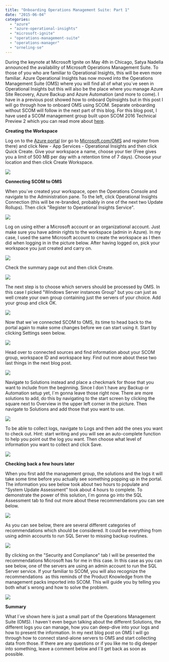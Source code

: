 ```yaml
---
title: "Onboarding Operations Management Suite: Part 1"
date: "2015-06-04"
categories: 
  - "azure"
  - "azure-operational-insights"
  - "microsoft-ignite"
  - "operations-management-suite"
  - "operations-manager"
  - "orneling-se"
---
```


During the keynote at Microsoft Ignite on May 4th in Chicago, Satya Nadella announced the availability of Microsoft Operations Management Suite. To those of you who are familiar to Operational Insights, this will be even more familiar. Azure Operational Insights has now moved into the Operations Management Suite (OMS) where you will find all of what you´ve seen in Operational Insights but this will also be the place where you manage Azure Site Recovery, Azure Backup and Azure Automation (and more to come). I have in a previous post showed how to onboard OpInsights but in this post I will go through how to onboard OMS using SCOM. Separate onboarding without SCOM will follow in the next part of this blog. For this blog post, I have used a SCOM management group built upon SCOM 2016 Technical Preview 2 which you can read more about [here](http://blog.orneling.se/2015/05/a-first-look-at-the-scom-2016-technical-preview-2/).

**Creating the Workspace**

Log on to the [Azure portal](http://manage.windowsazure.com) (or go to [Microsoft.com/OMS](http://Microsoft.com/OMS) and register from there) and click New - App Services - Operational Insights and then click Quick Create. Give your workspace a name, choose your tier (Free gives you a limit of 500 MB per day with a retention time of 7 days). Choose your location and then click Create Workspace.

![](images/052815_1349_OnboardingO2.png)

**Connecting SCOM to OMS**

When you´ve created your workspace, open the Operations Console and navigate to the Administration pane. To the left, click Operational Insights Connection (this will be re-branded, probably in one of the next two Update Rollups). Then click "Register to Operational Insights Service".

![](images/052815_1349_OnboardingO3.png)

Log on using either a Microsoft account or an organizational account. Just make sure you have admin rights to the workspace (admin in Azure). In my case, I used the same Microsoft account to create the workspace as I then did when logging in in the picture below. After having logged on, pick your workspace you just created and carry on.

![](images/052815_1349_OnboardingO4.png)

Check the summary page out and then click Create.

![](images/052815_1349_OnboardingO5.jpg)

The next step is to choose which servers should be processed by OMS. In this case I picked "Windows Server instances Group" but you can just as well create your own group containing just the servers of your choice. Add your group and click OK.

![](images/052815_1349_OnboardingO6.png)

Now that we´ve connected SCOM to OMS, its time to head back to the portal again to make some changes before we can start using it. Start by clicking Settings seen below.

![](images/052815_1349_OnboardingO7.png)

Head over to connected sources and find information about your SCOM group, workspace ID and workspace key. Find out more about these two last things in the next blog post.

![](images/052815_1349_OnboardingO8.jpg)

Navigate to Solutions instead and place a checkmark for those that you want to include from the beginning. Since I don´t have any Backup or Automation setup yet, I´m gonna leave those right now. There are more solutions to add, do this by navigating to the start screen by clicking the square next to Overview in the upper left corner in the picture. Then navigate to Solutions and add those that you want to use.

![](images/052815_1349_OnboardingO9.png)

To be able to collect logs, navigate to Logs and then add the ones you want to check out. Hint: start writing and you will see an auto-complete function to help you point out the log you want. Then choose what level of information you want to collect and click Save.

![](images/052815_1349_OnboardingO10.png)

**Checking back a few hours later**

When you first add the management group, the solutions and the logs it will take some time before you actually see something popping up in the portal. The information you see below took about two hours to populate and "System Update Assessment" took about 4 hours to complete. To demonstrate the power of this solution, I´m gonna go into the SQL Assessment tab to find out more about these recommendations you can see below.

![](images/052815_1349_OnboardingO11.png)

As you can see below, there are several different categories of recommendations which should be considered. It could be everything from using admin accounts to run SQL Server to missing backup routines.

![](images/052815_1349_OnboardingO12.png)

By clicking on the "Security and Compliance" tab I will be presented the recommendations Microsoft has for me in this case. In this case as you can see below, one of the servers are using an admin account to run the SQL Server service. If your familiar to SCOM, you will also recognize the recommendations  as this reminds of the Product Knowledge from the management packs imported into SCOM. This will guide you by telling you both what´s wrong and how to solve the problem.

![](images/052815_1349_OnboardingO13.png)

**Summary**

What I´ve shown here is just a small part of the Operations Management Suite (OMS). I haven´t even begun talking about the different Solutions, the different logs you can manage, how you can deep-dive into your logs and how to present the information. In my next blog post on OMS I will go through how to connect stand-alone servers to OMS and start collecting data from those. If there are any questions or if you like me to dig deeper into something, leave a comment below and I´ll get back as soon as possible.
